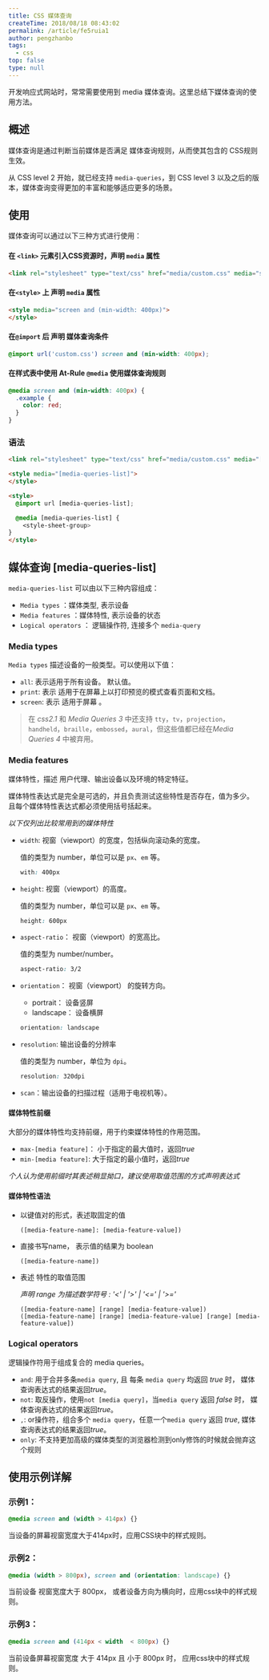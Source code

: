 ```yaml
---
title: CSS 媒体查询
createTime: 2018/08/18 08:43:02
permalink: /article/fe5ruia1
author: pengzhanbo
tags: 
  - css
top: false
type: null
---
```


开发响应式网站时，常常需要使用到 media 媒体查询。这里总结下媒体查询的使用方法。

## 概述
媒体查询是通过判断当前媒体是否满足 媒体查询规则，从而使其包含的 CSS规则生效。

从 CSS level 2 开始，就已经支持 `media-queries`，到 CSS level 3 以及之后的版本，媒体查询变得更加的丰富和能够适应更多的场景。

## 使用

媒体查询可以通过以下三种方式进行使用：

#### 在 `<link>` 元素引入CSS资源时，声明 `media` 属性

``` html
<link rel="stylesheet" type="text/css" href="media/custom.css" media="screen and (min-width: 400px)">
```

#### 在`<style>` 上 声明 `media` 属性
``` html
<style media="screen and (min-width: 400px)">
</style>
```

#### 在`@import` 后 声明 媒体查询条件
``` css
@import url('custom.css') screen and (min-width: 400px);
```

#### 在样式表中使用 At-Rule `@media` 使用媒体查询规则
``` css
@media screen and (min-width: 400px) {
  .example {
    color: red;
  }
}
```

### 语法

``` html
<link rel="stylesheet" type="text/css" href="media/custom.css" media="[media-queries-list]">

<style media="[media-queries-list]">
</style>

<style>
  @import url [media-queries-list];

  @media [media-queries-list] {
    <style-sheet-group>
}
</style>
```

## 媒体查询 [media-queries-list]

`media-queries-list` 可以由以下三种内容组成：

- `Media types` ：媒体类型, 表示设备
- `Media features` ：媒体特性, 表示设备的状态
- `Logical operators` ： 逻辑操作符, 连接多个 `media-query`

### Media types

`Media types` 描述设备的一般类型。可以使用以下值：

- `all`: 表示适用于所有设备。 默认值。
- `print`: 表示 适用于在屏幕上以打印预览的模式查看页面和文档。
- `screen`: 表示 适用于屏幕 。

> 在 *css2.1* 和 *Media Queries 3* 中还支持 `tty`，`tv`，`projection`，`handheld`，`braille`，`embossed`，`aural`，但这些值都已经在*Media Queries 4* 中被弃用。

### Media features

媒体特性，描述 用户代理、输出设备以及环境的特定特征。

媒体特性表达式是完全是可选的，并且负责测试这些特性是否存在，值为多少。 且每个媒体特性表达式都必须使用括号括起来。

*以下仅列出比较常用到的媒体特性*

- `width`: 视窗（viewport）的宽度，包括纵向滚动条的宽度。
  
  值的类型为 number，单位可以是 `px`、`em` 等。
  ``` css
  with: 400px
  ```

- `height`: 视窗（viewport）的高度。
  
  值的类型为 number，单位可以是 `px`、`em` 等。
  ``` css
  height: 600px
  ```

- `aspect-ratio`： 视窗（viewport）的宽高比。
  
  值的类型为 number/number。
  ``` css
  aspect-ratio: 3/2
  ```

- `orientation`： 视窗（viewport） 的旋转方向。
  - portrait： 设备竖屏
  - landscape： 设备横屏
  ``` css
  orientation: landscape
  ```
- `resolution`: 输出设备的分辨率
  
  值的类型为 number，单位为 `dpi`。
  ``` css
  resolution: 320dpi
  ```

- `scan`：输出设备的扫描过程（适用于电视机等）。

#### 媒体特性前缀

大部分的媒体特性均支持前缀，用于约束媒体特性的作用范围。

- `max-[media feature]`： 小于指定的最大值时，返回*true*
- `min-[media feature]`: 大于指定的最小值时，返回*true*
  
*个人认为使用前缀时其表述稍显拗口，建议使用取值范围的方式声明表达式*

#### 媒体特性语法

- 以键值对的形式，表述取固定的值
  ````
  ([media-feature-name]: [media-feature-value])
  ````

- 直接书写name， 表示值的结果为 boolean
  ```
  ([media-feature-name])
  ```

- 表述 特性的取值范围
  
  *声明 range 为描述数学符号 :  '<' | '>' | '<=' | '>='*
  
  ```
  ([media-feature-name] [range] [media-feature-value])
  ([media-feature-name] [range] [media-feature-value] [range] [media-feature-value])
  ```


### Logical operators

逻辑操作符用于组成复合的 media queries。

- `and`: 用于合并多条`media query`, 且 每条 `media query` 均返回 *true* 时， 
  媒体查询表达式的结果返回*true*。
- `not`: 取反操作，使用`not [media query]`，当`media query` 返回 *false* 时， 
  媒体查询表达式的结果返回*true*。
- `,`: or操作符，组合多个 `media query`，任意一个`media query` 返回 *true*,
  媒体查询表达式的结果返回*true*。
- `only`: 不支持更加高级的媒体类型的浏览器检测到only修饰的时候就会抛弃这个规则



## 使用示例详解

### 示例1：
``` css
@media screen and (width > 414px) {}
```
当设备的屏幕视窗宽度大于414px时，应用CSS块中的样式规则。

### 示例2：
``` css
@media (width > 800px), screen and (orientation: landscape) {}
```
当前设备 视窗宽度大于 800px， 或者设备方向为横向时，应用css块中的样式规则。

### 示例3：
``` css
@media screen and (414px < width  < 800px) {}
```
当前设备屏幕视窗宽度 大于 414px 且 小于 800px 时， 应用css块中的样式规则。

